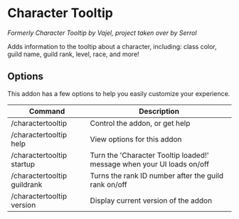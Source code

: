 # Character Tooltip

*Formerly Character Tooltip by Vajel, project taken over by Serrol*

Adds information to the tooltip about a character, including: class color, guild name, guild rank, level, race, and more!

## Options

This addon has a few options to help you easily customize your experience.

|Command|Description|
|-|-|
|/charactertooltip|Control the addon, or get help|
|/charactertooltip help|View options for this addon|
|/charactertooltip startup|Turn the 'Character Tooltip loaded!' message when your UI loads on/off|
|/charactertooltip guildrank|Turns the rank ID number after the guild rank on/off|
|/charactertooltip version|Display current version of the addon|
